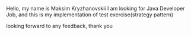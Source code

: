 Hello, my name is Maksim Kryzhanovskii
I am looking for Java Developer Job, and this is my implementation of test exercise(strategy pattern)

looking forward to any feedback, thank you
